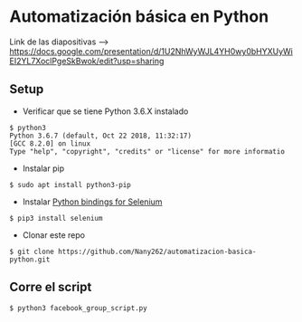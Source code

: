 # Automatización básica en Python

Link de las diapositivas --> https://docs.google.com/presentation/d/1U2NhWyWJL4YH0wy0bHYXUyWiEI2YL7XoclPgeSkBwok/edit?usp=sharing

Setup
----------

 - Verificar que se tiene Python 3.6.X instalado
``` shell
$ python3
Python 3.6.7 (default, Oct 22 2018, 11:32:17) 
[GCC 8.2.0] on linux
Type "help", "copyright", "credits" or "license" for more informatio
```
 - Instalar pip
``` shell
$ sudo apt install python3-pip
```
 - Instalar [Python bindings for Selenium](https://pypi.python.org/pypi/selenium)
``` shell
$ pip3 install selenium
```
 - Clonar este repo
``` shell
$ git clone https://github.com/Nany262/automatizacion-basica-python.git
```

Corre el script
----------
``` shell
$ python3 facebook_group_script.py
```